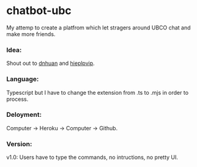 # chatbot-ubc
My attemp to create a platfrom which let stragers around UBCO chat and make more friends.

### Idea:
Shout out to [dnhuan](https://github.com/dnhuan/TDNchat) and [hieplpvip](https://github.com/ptnkchat/ptnkchat).

### Language:
Typescript but I have to change the extension from .ts to .mjs in order to process.

### Deloyment:
Computer -> Heroku -> Computer -> Github.

### Version:
v1.0: Users have to type the commands, no intructions, no pretty UI.
